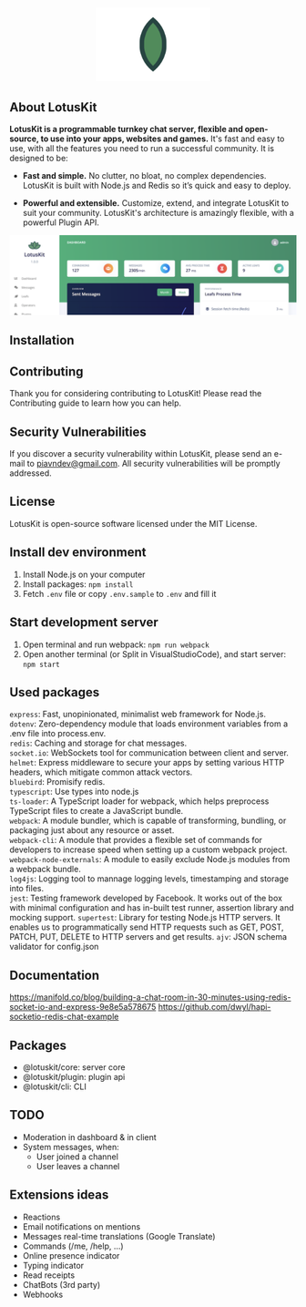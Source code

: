 <p align="center"><img src="lotuskit.svg" width=200></p>

## About LotusKit
**LotusKit is a programmable turnkey chat server, flexible and open-source, to use into your apps, websites and games.** It's fast and easy to use, with all the features you need to run a successful community. It is designed to be:

- **Fast and simple.** No clutter, no bloat, no complex dependencies. LotusKit is built with Node.js and Redis so it’s quick and easy to deploy.

- **Powerful and extensible.** Customize, extend, and integrate LotusKit to suit your community. LotusKit's architecture is amazingly flexible, with a powerful Plugin API.

![screenshot](screenshot.png)

## Installation

## Contributing
Thank you for considering contributing to LotusKit! Please read the Contributing guide to learn how you can help.

## Security Vulnerabilities
If you discover a security vulnerability within LotusKit, please send an e-mail to piavndev@gmail.com. All security vulnerabilities will be promptly addressed.

## License
LotusKit is open-source software licensed under the MIT License.

## Install dev environment
1. Install Node.js on your computer
2. Install packages: `npm install`
3. Fetch `.env` file or copy `.env.sample` to `.env` and fill it

## Start development server
1. Open terminal and run webpack: `npm run webpack`
2. Open another terminal (or Split in VisualStudioCode), and start server: `npm start`

## Used packages
`express`: Fast, unopinionated, minimalist web framework for Node.js.  
`dotenv`: Zero-dependency module that loads environment variables from a .env file into process.env.  
`redis`: Caching and storage for chat messages.  
`socket.io`: WebSockets tool for communication between client and server.  
`helmet`: Express middleware to secure your apps by setting various HTTP headers, which mitigate common attack vectors.  
`bluebird`: Promisify redis.  
`typescript`: Use types into node.js  
`ts-loader`: A TypeScript loader for webpack, which helps preprocess TypeScript files to create a JavaScript bundle.  
`webpack`: A module bundler, which is capable of transforming, bundling, or packaging just about any resource or asset.  
`webpack-cli`: A module that provides a flexible set of commands for developers to increase speed when setting up a custom webpack project.  
`webpack-node-externals`: A module to easily exclude Node.js modules from a webpack bundle.  
`log4js`: Logging tool to mannage logging levels, timestamping and storage into files.  
`jest`: Testing framework developed by Facebook. It works out of the box with minimal configuration and has in-built test runner, assertion library and mocking support.
`supertest`: Library for testing Node.js HTTP servers. It enables us to programmatically send HTTP requests such as GET, POST, PATCH, PUT, DELETE to HTTP servers and get results.
`ajv`: JSON schema validator for config.json

## Documentation
https://manifold.co/blog/building-a-chat-room-in-30-minutes-using-redis-socket-io-and-express-9e8e5a578675
https://github.com/dwyl/hapi-socketio-redis-chat-example

## Packages
- @lotuskit/core: server core
- @lotuskit/plugin: plugin api
- @lotuskit/cli: CLI

## TODO
- Moderation in dashboard & in client
- System messages, when:
    - User joined a channel
    - User leaves a channel

## Extensions ideas
- Reactions
- Email notifications on mentions
- Messages real-time translations (Google Translate)
- Commands (/me, /help, ...)
- Online presence indicator
- Typing indicator
- Read receipts
- ChatBots (3rd party)
- Webhooks